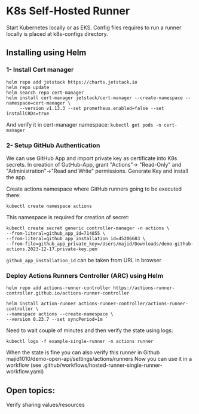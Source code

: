 # K8s Self-Hosted Runner 

Start Kubernetes locally or as EKS. Config files requires to run a runner locally is placed at k8s-configs directory.

## Installing using Helm

### 1- Install Cert manager 
```shell
helm repo add jetstack https://charts.jetstack.io
helm repo update
helm search repo cert-manager
helm install cert-manager jetstack/cert-manager --create-namespace --namespace=cert-manager \
     --version v1.13.3 --set prometheus.enabled=false --set installCRDs=true
```
And verify it in cert-manager namespace: `kubectl get pods -n cert-manager`  
      
### 2- Setup GitHub Authentication
We can use GitHub App and import private key as certificate into K8s secrets.
In creation of GutHub-App, grant "Actions"-> "Read-Only" and "Administration"->"Read and Write" permissions. Generate Key and install the app.

Create actions namespace where GitHub runners going to be executed there:
```shell
kubectl create namespace actions
```
This namespace is required for creation of secret:
```shell
kubectl create secret generic controller-manager -n actions \
--from-literal=github_app_id=714855 \
--from-literal=github_app_installation_id=45206683 \
--from-file=github_app_private_key=/Users/majid/Downloads/demo-github-actions.2023-12-17.private-key.pem 
```

`github_app_installation_id` can be taken from URL in browser 

### Deploy Actions Runners Controller (ARC) using Helm

```shell
helm repo add actions-runner-controller https://actions-runner-controller.github.io/actions-runner-controller

helm install action-runner actions-runner-controller/actions-runner-controller \
--namespace actions --create-namespace \
--version 0.23.7 --set syncPeriod=1m `
```

Need to wait couple of minutes and then verify the state using logs:
```shell
kubectl logs -f example-single-runner -n actions runner
```
When the state is fine you can also verify this runner in Github majid1010/demo-open-api/settings/actions/runners
Now you can use it in a workflow (see .github/workflows/hosted-runner-single-runner-workflow.yaml)

## Open topics:
Verify sharing values/resources
